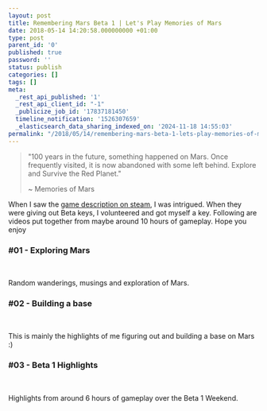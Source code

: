 ```yaml
---
layout: post
title: Remembering Mars Beta 1 | Let's Play Memories of Mars
date: 2018-05-14 14:20:58.000000000 +01:00
type: post
parent_id: '0'
published: true
password: ''
status: publish
categories: []
tags: []
meta:
  _rest_api_published: '1'
  _rest_api_client_id: "-1"
  _publicize_job_id: '17837181450'
  timeline_notification: '1526307659'
  _elasticsearch_data_sharing_indexed_on: '2024-11-18 14:55:03'
permalink: "/2018/05/14/remembering-mars-beta-1-lets-play-memories-of-mars/"
---
```


> \"100 years in the future, something happened on Mars. Once frequently
> visited, it is now abandoned with some left behind. Explore and
> Survive the Red Planet.\"
>
> \~ Memories of Mars

When I saw the [game description on
steam](https://store.steampowered.com/app/644290/MEMORIES_OF_MARS/), I
was intrigued. When they were giving out Beta keys, I volunteered and
got myself a key. Following are videos put together from maybe around 10
hours of gameplay. Hope you enjoy

### #01 - Exploring Mars

 

Random wanderings, musings and exploration of Mars.

### #02 - Building a base

 

This is mainly the highlights of me figuring out and building a base on
Mars :)

### #03 - Beta 1 Highlights

 

Highlights from around 6 hours of gameplay over the Beta 1 Weekend.
